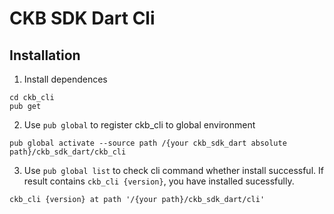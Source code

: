 # CKB SDK Dart Cli

## Installation

1. Install dependences

```shell
cd ckb_cli
pub get
```

2. Use `pub global` to register ckb_cli to global environment

```shell
pub global activate --source path /{your ckb_sdk_dart absolute path}/ckb_sdk_dart/ckb_cli

```

3. Use `pub global list` to check cli command whether install successful. If result contains `ckb_cli {version}`, you have installed sucessfully.

```shell
ckb_cli {version} at path '/{your path}/ckb_sdk_dart/cli'
```
